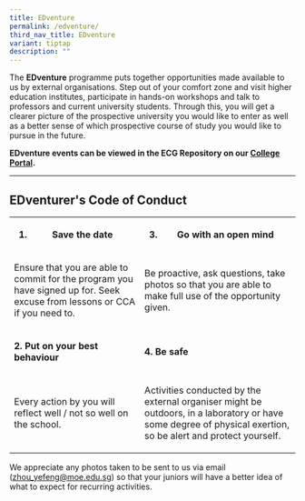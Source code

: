 ```yaml
---
title: EDventure
permalink: /edventure/
third_nav_title: EDventure
variant: tiptap
description: ""
---
```

<p>The <strong>EDventure</strong> programme puts together opportunities made
available to us by external organisations. Step out of your comfort zone
and visit&nbsp;higher education institutes, participate&nbsp;in hands-on
workshops and talk&nbsp;to professors and current university students.
Through this,&nbsp;you will get a clearer picture of the prospective university
you would like to enter as well as a better sense of which prospective
course of study you would like to pursue&nbsp;in the future.</p>
<p></p>
<p><strong>EDventure events can be viewed in the ECG Repository on our <a href="https://portal.nyjc.edu.sg/" rel="noopener nofollow" target="_blank">College Portal</a>.</strong>
</p>
<hr>
<h2><strong>EDventurer's Code of Conduct</strong></h2>
<table style="minWidth: 50px">
<colgroup>
<col>
<col>
</colgroup>
<tbody>
<tr>
<th rowspan="1" colspan="1">
<ol data-tight="true" class="tight">
<li>
<p>Save the date</p>
</li>
</ol>
</th>
<th rowspan="1" colspan="1">
<ol start="3" data-tight="true" class="tight">
<li>
<p><strong>Go with an open mind</strong>
</p>
</li>
</ol>
</th>
</tr>
<tr>
<td rowspan="1" colspan="1">
<p>Ensure that you are able to commit for the program you have signed up
for. Seek excuse from lessons or CCA if you need to.</p>
</td>
<td rowspan="1" colspan="1">
<p>Be proactive, ask questions, take photos so that you are able to make
full use of the opportunity given.</p>
</td>
</tr>
<tr>
<td rowspan="1" colspan="1">
<p><strong>2. Put on your best behaviour</strong>
</p>
</td>
<td rowspan="1" colspan="1">
<p><strong>4. Be safe</strong>
</p>
</td>
</tr>
<tr>
<td rowspan="1" colspan="1">
<p>Every action by you will reflect well / not so well on the school.</p>
</td>
<td rowspan="1" colspan="1">
<p>Activities conducted by the external organiser might be outdoors, in a
laboratory or have some degree of physical exertion, so be alert and protect
yourself.</p>
</td>
</tr>
</tbody>
</table>
<p>We appreciate any photos taken to be sent to us via email (<a href="mailto:zhou_yefeng@moe.edu.sg" rel="noopener noreferrer nofollow" target="_blank">zhou_yefeng@moe.edu.sg</a>)
so that your juniors will have a better idea of what to expect for recurring
activities.</p>
<p></p>